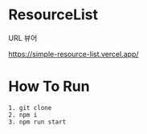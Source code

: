 # ResourceList

URL 뷰어

https://simple-resource-list.vercel.app/

# How To Run

```
1. git clone
2. npm i
3. npm run start
```
